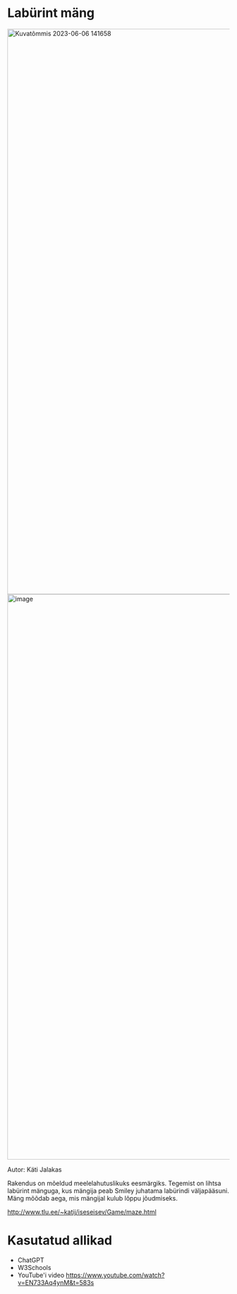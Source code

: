 # Labürint mäng
<img width="1280" alt="Kuvatõmmis 2023-06-06 141658" src="https://github.com/jalakaskati/iseseisevtoo/assets/114982919/4ce23fc8-bc81-4c97-bc0b-bf451394d873">
<img width="1280" alt="image" src="https://github.com/jalakaskati/iseseisevtoo/assets/114982919/7bec541f-862e-4312-b94f-236aefc8341d">


Autor: Käti Jalakas

Rakendus on mõeldud meelelahutuslikuks eesmärgiks. Tegemist on lihtsa labürint mänguga, kus mängija peab Smiley juhatama labürindi väljapääsuni. Mäng mõõdab aega, mis mängijal kulub lõppu jõudmiseks.

http://www.tlu.ee/~katij/iseseisev/Game/maze.html

# Kasutatud allikad
* ChatGPT
* W3Schools
* YouTube'i video https://www.youtube.com/watch?v=EN733Aq4ynM&t=583s


